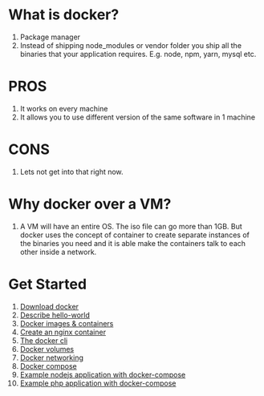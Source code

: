 # What is docker?
1. Package manager
2. Instead of shipping node_modules or vendor folder you ship all the binaries that your application requires. E.g. node, npm, yarn, mysql etc.

# PROS
1. It works on every machine
2. It allows you to use different version of the same software in 1 machine

# CONS
1. Lets not get into that right now.

# Why docker over a VM?
1. A VM will have an entire OS. The iso file can go more than 1GB. But docker uses the concept of container to create separate instances of the binaries you need and it is able make the containers talk to each other inside a network.

# Get Started
1. [Download docker](docs/download-docker.md)
2. [Describe hello-world](docs/hello-world.md)
3. [Docker images & containers](docs/docker-images.md)
4. [Create an nginx container](docs/create-nginx-container.md)
5. [The docker cli](docs/docker-cli.md)
6. [Docker volumes](docs/docker-volumes.md)
7. [Docker networking](docs/docker-networking.md)
8. [Docker compose](docs/docker-compose.md)
9. [Example nodejs application with docker-compose](docs/docker-compose-nodejs.md)
10. [Example php application with docker-compose](docs/docker-compose-php.md)